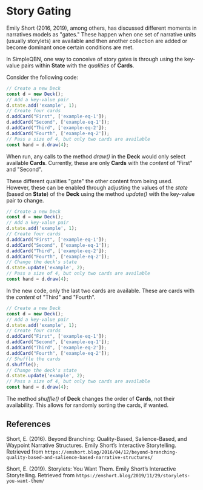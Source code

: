 # Story Gating

Emily Short (2016, 2019), among others, has discussed different moments in narratives models as "gates." These happen when one set of narrative units (usually storylets) are available and then another collection are added or become dominant once certain conditions are met.

In SimpleQBN, one way to conceive of story gates is through using the key-value pairs within **State** with the *qualities* of **Cards**.

Consider the following code:

```javascript
// Create a new Deck
const d = new Deck();
// Add a key-value pair
d.state.add('example', 1);
// Create four cards
d.addCard("First", ['example-eq-1']);
d.addCard("Second", ['example-eq-1']);
d.addCard("Third", ['example-eq-2']);
d.addCard("Fourth", ['example-eq-2']);
// Pass a size of 4, but only two cards are available
const hand = d.draw(4);
```

When run, any calls to the method *draw()* in the **Deck** would only select available **Cards**. Currently, these are only **Cards** with the *content* of "First" and "Second".

These different qualities "gate" the other content from being used. However, these can be enabled through adjusting the values of the *state* (based on **State**) of the **Deck** using the method *update()* with the key-value pair to change.

```javascript
// Create a new Deck
const d = new Deck();
// Add a key-value pair
d.state.add('example', 1);
// Create four cards
d.addCard("First", ['example-eq-1']);
d.addCard("Second", ['example-eq-1']);
d.addCard("Third", ['example-eq-2']);
d.addCard("Fourth", ['example-eq-2']);
// Change the deck's state
d.state.update('example', 2);
// Pass a size of 4, but only two cards are available
const hand = d.draw(4);
```

In the new code, only the last two cards are available. These are cards with the *content* of "Third" and "Fourth".

```javascript
// Create a new Deck
const d = new Deck();
// Add a key-value pair
d.state.add('example', 1);
// Create four cards
d.addCard("First", ['example-eq-1']);
d.addCard("Second", ['example-eq-1']);
d.addCard("Third", ['example-eq-2']);
d.addCard("Fourth", ['example-eq-2']);
// Shuffle the cards
d.shuffle();
// Change the deck's state
d.state.update('example', 2);
// Pass a size of 4, but only two cards are available
const hand = d.draw(4);
```

The method *shuffle()* of **Deck** changes the order of **Cards**, not their availability. This allows for randomly sorting the cards, if wanted.

## References

Short, E. (2016). Beyond Branching: Quality-Based, Salience-Based, and Waypoint Narrative Structures. Emily Short’s Interactive Storytelling. Retrieved from `https://emshort.blog/2016/04/12/beyond-branching-quality-based-and-salience-based-narrative-structures/`

Short, E. (2019). Storylets: You Want Them. Emily Short’s Interactive Storytelling. Retrieved from `https://emshort.blog/2019/11/29/storylets-you-want-them/`
